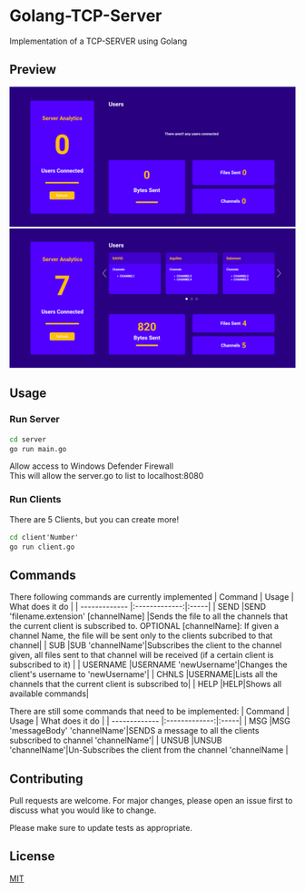 # Golang-TCP-Server

Implementation of a TCP-SERVER using Golang

## Preview 

![plot](./images/server_noclients.png)
<br />
![plot](./images/server.png)

## Usage

### Run Server

```cmd
cd server
go run main.go
```

Allow access to Windows Defender Firewall<br />
This will allow the server.go to list to localhost:8080

### Run Clients

There are 5 Clients, but you can create more!

```cmd
cd client'Number'
go run client.go
```

## Commands

There following commands are currently implemented
| Command        | Usage           | What does it do  |
| ------------- |:-------------:|:-----|
| SEND      |SEND 'filename.extension' [channelName] |Sends the file to all the channels that the current client is subscribed to. OPTIONAL [channelName]: If given a channel Name, the file will be sent only to the clients subcribed to that channel|
| SUB      |SUB 'channelName'|Subscribes the client to the channel given, all files sent to that channel will be received (if a certain client is subscribed to it) |
| USERNAME |USERNAME 'newUsername'|Changes the client's username to 'newUsername'|
| CHNLS |USERNAME|Lists all the channels that the current client is subscribed to|
| HELP |HELP|Shows all available commands|

There are still some commands that need to be implemented:
| Command        | Usage           | What does it do  |
| ------------- |:-------------:|:-----|
| MSG |MSG 'messageBody' 'channelName'|SENDS a message to all the clients subscribed to channel 'channelName'|
| UNSUB      |UNSUB 'channelName'|Un-Subscribes the client from the channel 'channelName |

## Contributing

Pull requests are welcome. For major changes, please open an issue first to discuss what you would like to change.

Please make sure to update tests as appropriate.

## License

[MIT](https://choosealicense.com/licenses/mit/)
